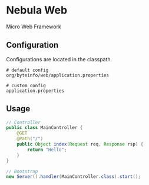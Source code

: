 # Nebula Web

Micro Web Framework


## Configuration

Configurations are located in the classpath.
```
# default config
org/byteinfo/web/application.properties

# custom config
application.properties
```

## Usage

```java
// Controller
public class MainController {
	@GET
	@Path("/")
	public Object index(Request req, Response rsp) {
		return "Hello";
	}
}

// Bootstrap
new Server().handler(MainController.class).start();
```
